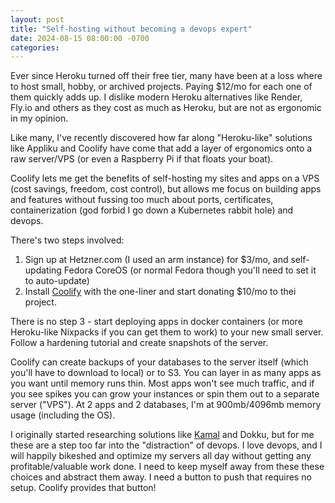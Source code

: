 ```yaml
---
layout: post
title: "Self-hosting without becoming a devops expert"
date: 2024-08-15 08:00:00 -0700
categories:
---
```


Ever since Heroku turned off their free tier, many have been at a loss where to host small, hobby, or archived projects. Paying $12/mo for each one of them quickly adds up. I dislike modern Heroku alternatives like Render, Fly.io and others as they cost as much as Heroku, but are not as ergonomic in my opinion. 

Like many, I've recently discovered how far along "Heroku-like" solutions like Appliku and Coolify have come that add a layer of ergonomics onto a raw server/VPS (or even a Raspberry Pi if that floats your boat). 

Coolify lets me get the benefits of self-hosting my sites and apps on a VPS (cost savings, freedom, cost control), but allows me focus on building apps and features without fussing too much about ports, certificates, containerization (god forbid I go down a Kubernetes rabbit hole) and devops. 

There's two steps involved:

1.  Sign up at Hetzner.com (I used an arm instance) for $3/mo, and self-updating Fedora CoreOS (or normal Fedora though you'll need to set it to auto-update)
2.  Install [Coolify](https://coolify.io/self-hosted) with the one-liner and start donating $10/mo to thei project.

There is no step 3 - start deploying apps in docker containers (or more Heroku-like Nixpacks if you can get them to work) to your new small server. Follow a hardening tutorial and create snapshots of the server.

Coolify can create backups of your databases to the server itself (which you'll have to download to local) or to S3. You can layer in as many apps as you want until memory runs thin. Most apps won't see much traffic, and if you see spikes you can grow your instances or spin them out to a separate server ("VPS"). At 2 apps and 2 databases, I'm at 900mb/4096mb memory usage (including the OS).

I originally started researching solutions like [Kamal](https://kamal-deploy.org/) and Dokku, but for me these are a step too far into the "distraction" of devops. I love devops, and I will happily bikeshed and optimize my servers all day without getting any profitable/valuable work done. I need to keep myself away from these these choices and abstract them away. I need a button to push that requires no setup. Coolify provides that button!
